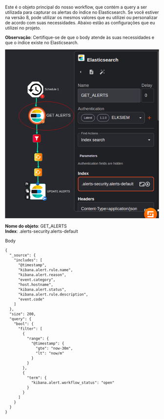 Este é o objeto principal do nosso workflow, que contém a query a ser utilizada para capturar os alertas do índice no Elasticsearch. Se você estiver na versão 8, pode utilizar os mesmos valores que eu utilizei ou personalizar de acordo com suas necessidades. Abaixo estão as configurações que eu utilizei no projeto.

**Observação**: Certifique-se de que o body atende às suas necessidades e que o índice existe no Elasticsearch.

![Node_ELK](https://github.com/carlossilva9867/soc-opensource-ia/blob/main/IMG/node_elk_shuffle.png)


**Nome do objeto**: GET_ALERTS\
**Index**: .alerts-security.alerts-default

Body
```
{
  "_source": {
    "includes": [
      "@timestamp",
      "kibana.alert.rule.name",
      "kibana.alert.reason",
      "event.category",
      "host.hostname",
      "kibana.alert.status",
      "kibana.alert.rule.description",
      "event.code"
    ]
  },
  "size": 200,
  "query": {
    "bool": {
      "filter": [
        {
          "range": {
            "@timestamp": {
              "gte": "now-30m",
              "lt": "now/m"
            }
          }
        },
        {
          "term": {
            "kibana.alert.workflow_status": "open"
          }
        }
      ]
    }
  }
}
``` 